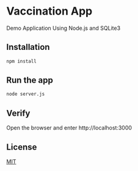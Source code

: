 # Vaccination App

Demo Application Using Node.js and SQLite3

## Installation

```bash
npm install
```

## Run the app

```bash
node server.js
```

## Verify
Open the browser and enter http://localhost:3000


## License
[MIT](https://choosealicense.com/licenses/mit/)
